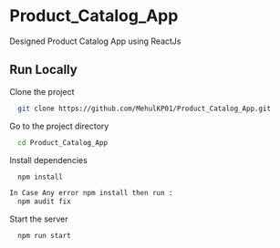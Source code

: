 # Product_Catalog_App
Designed Product Catalog App using ReactJs


## Run Locally

Clone the project

```bash
  git clone https://github.com/MehulKP01/Product_Catalog_App.git
```

Go to the project directory

```bash
  cd Product_Catalog_App
```

Install dependencies

```bash
  npm install 
```

```bash
In Case Any error npm install then run : 
  npm audit fix
```

Start the server

```bash
  npm run start
```
